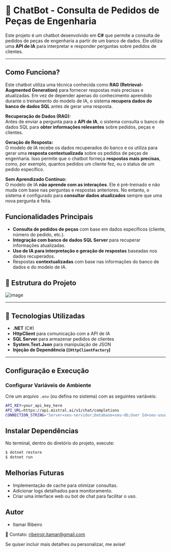 # 🔧 ChatBot - Consulta de Pedidos de Peças de Engenharia

Este projeto é um chatbot desenvolvido em **C#** que permite a consulta de pedidos de peças de engenharia a partir de um banco de dados. Ele utiliza uma **API de IA** para interpretar e responder perguntas sobre pedidos de clientes.

---

##  **Como Funciona?**

Este chatbot utiliza uma técnica conhecida como **RAG (Retrieval-Augmented Generation)** para fornecer respostas mais precisas e atualizadas. Em vez de depender apenas do conhecimento aprendido durante o treinamento do modelo de IA, o sistema **recupera dados do banco de dados SQL** antes de gerar uma resposta.

**Recuperação de Dados (RAG):**  
   Antes de enviar a pergunta para a **API de IA**, o sistema consulta o banco de dados SQL para **obter informações relevantes** sobre pedidos, peças e clientes.

**Geração de Resposta:**  
   O modelo de IA recebe os dados recuperados do banco e os utiliza para gerar uma **resposta contextualizada** sobre os pedidos de peças de engenharia. Isso permite que o chatbot forneça **respostas mais precisas**, como, por exemplo, quantos pedidos um cliente fez, ou o status de um pedido específico.

**Sem Aprendizado Contínuo:**  
   O modelo de IA **não aprende com as interações**. Ele é pré-treinado e não muda com base nas perguntas e respostas anteriores. No entanto, o sistema é configurado para **consultar dados atualizados** sempre que uma nova pergunta é feita.

## **Funcionalidades Principais**

- **Consulta de pedidos de peças** com base em dados específicos (cliente, número do pedido, etc.).
- **Integração com banco de dados SQL Server** para recuperar informações atualizadas.
- **Uso de IA para interpretação e geração de respostas** baseadas nos dados recuperados.
- Respostas **contextualizadas** com base nas informações do banco de dados e do modelo de IA.


## 📂 Estrutura do Projeto

![image](https://github.com/user-attachments/assets/104966d8-0556-416d-ae83-ae2bb8b52b14)


---

## 🚀 Tecnologias Utilizadas

- **.NET** (C#)
- **HttpClient** para comunicação com a API de IA
- **SQL Server** para armazenar pedidos de clientes
- **System.Text.Json** para manipulação de JSON
- **Injeção de Dependência (`IHttpClientFactory`)**

---

## Configuração e Execução

### Configurar Variáveis de Ambiente  
Crie um arquivo `.env` (ou defina no sistema) com as seguintes variáveis:

```sh
API_KEY=your_api_key_here
API_URL=https://api.mistral.ai/v1/chat/completions
CONNECTION_STRING="Server=seu-servidor;Database=seu-db;User Id=seu-usuario;Password=sua-senha;"
```
## Instalar Dependências

No terminal, dentro do diretório do projeto, execute:

```sh
$ dotnet restore
$ dotnet run
```

## Melhorias Futuras
- Implementação de cache para otimizar consultas.
- Adicionar logs detalhados para monitoramento.
- Criar uma interface web ou bot de chat para facilitar o uso.

## Autor
- Itamar Ribeiro

📧 Contato: ribeirojr.itamar@gmail.com


Se quiser incluir mais detalhes ou personalizar, me avise!
